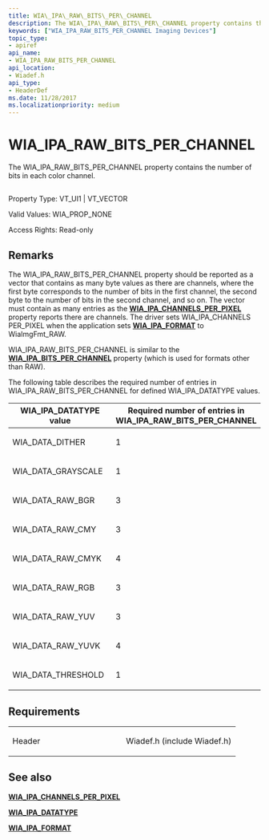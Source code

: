 ```yaml
---
title: WIA\_IPA\_RAW\_BITS\_PER\_CHANNEL
description: The WIA\_IPA\_RAW\_BITS\_PER\_CHANNEL property contains the number of bits in each color channel.
keywords: ["WIA_IPA_RAW_BITS_PER_CHANNEL Imaging Devices"]
topic_type:
- apiref
api_name:
- WIA_IPA_RAW_BITS_PER_CHANNEL
api_location:
- Wiadef.h
api_type:
- HeaderDef
ms.date: 11/28/2017
ms.localizationpriority: medium
---
```


# WIA\_IPA\_RAW\_BITS\_PER\_CHANNEL


The WIA\_IPA\_RAW\_BITS\_PER\_CHANNEL property contains the number of bits in each color channel.

## <span id="ddk_wia_ipa_raw_bits_per_channel_si"></span><span id="DDK_WIA_IPA_RAW_BITS_PER_CHANNEL_SI"></span>


Property Type: VT\_UI1 | VT\_VECTOR

Valid Values: WIA\_PROP\_NONE

Access Rights: Read-only

## Remarks

The WIA\_IPA\_RAW\_BITS\_PER\_CHANNEL property should be reported as a vector that contains as many byte values as there are channels, where the first byte corresponds to the number of bits in the first channel, the second byte to the number of bits in the second channel, and so on. The vector must contain as many entries as the [**WIA\_IPA\_CHANNELS\_PER\_PIXEL**](wia-ipa-channels-per-pixel.md) property reports there are channels. The driver sets WIA\_IPA\_CHANNELS PER\_PIXEL when the application sets [**WIA\_IPA\_FORMAT**](wia-ipa-format.md) to WiaImgFmt\_RAW.

WIA\_IPA\_RAW\_BITS\_PER\_CHANNEL is similar to the [**WIA\_IPA\_BITS\_PER\_CHANNEL**](wia-ipa-bits-per-channel.md) property (which is used for formats other than RAW).

The following table describes the required number of entries in WIA\_IPA\_RAW\_BITS\_PER\_CHANNEL for defined WIA\_IPA\_DATATYPE values.

<table>
<colgroup>
<col width="50%" />
<col width="50%" />
</colgroup>
<thead>
<tr class="header">
<th>WIA_IPA_DATATYPE value</th>
<th>Required number of entries in WIA_IPA_RAW_BITS_PER_CHANNEL</th>
</tr>
</thead>
<tbody>
<tr class="odd">
<td><p>WIA_DATA_DITHER</p></td>
<td><p>1</p></td>
</tr>
<tr class="even">
<td><p>WIA_DATA_GRAYSCALE</p></td>
<td><p>1</p></td>
</tr>
<tr class="odd">
<td><p>WIA_DATA_RAW_BGR</p></td>
<td><p>3</p></td>
</tr>
<tr class="even">
<td><p>WIA_DATA_RAW_CMY</p></td>
<td><p>3</p></td>
</tr>
<tr class="odd">
<td><p>WIA_DATA_RAW_CMYK</p></td>
<td><p>4</p></td>
</tr>
<tr class="even">
<td><p>WIA_DATA_RAW_RGB</p></td>
<td><p>3</p></td>
</tr>
<tr class="odd">
<td><p>WIA_DATA_RAW_YUV</p></td>
<td><p>3</p></td>
</tr>
<tr class="even">
<td><p>WIA_DATA_RAW_YUVK</p></td>
<td><p>4</p></td>
</tr>
<tr class="odd">
<td><p>WIA_DATA_THRESHOLD</p></td>
<td><p>1</p></td>
</tr>
</tbody>
</table>

 

## Requirements

<table>
<colgroup>
<col width="50%" />
<col width="50%" />
</colgroup>
<tbody>
<tr class="odd">
<td><p>Header</p></td>
<td>Wiadef.h (include Wiadef.h)</td>
</tr>
</tbody>
</table>

## See also


[**WIA\_IPA\_CHANNELS\_PER\_PIXEL**](wia-ipa-channels-per-pixel.md)

[**WIA\_IPA\_DATATYPE**](wia-ipa-datatype.md)

[**WIA\_IPA\_FORMAT**](wia-ipa-format.md)

 

 






